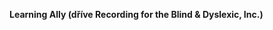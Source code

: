 **Learning Ally (dříve Recording for the Blind &amp; Dyslexic, Inc.)** 

<!--HONumber=Jun16_HO4-->


